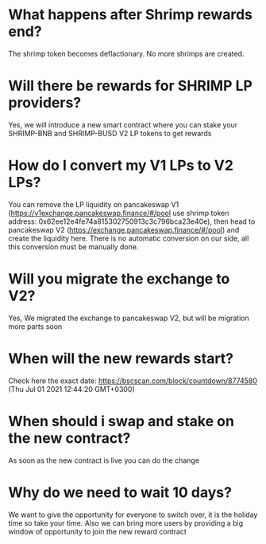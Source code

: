# What happens after Shrimp rewards end?
The shrimp token becomes deflactionary. No more shrimps are created.

# Will there be rewards for SHRIMP LP providers?
Yes, we will introduce a new smart contract where you can stake your SHRIMP-BNB and SHRIMP-BUSD V2 LP tokens to get rewards

# How do I convert my V1 LPs to V2 LPs?
You can remove the LP liquidity on pancakeswap V1 (https://v1exchange.pancakeswap.finance/#/pool use shrimp token address: 0x62ee12e4fe74a815302750913c3c796bca23e40e), then head to pancakeswap V2 (https://exchange.pancakeswap.finance/#/pool) and create the liquidity here. 
There is no automatic conversion on our side, all this conversion must be manually done.

# Will you migrate the exchange to V2?
Yes, We migrated the exchange to pancakeswap V2, but will be migration more parts soon

# When will the new rewards start?
Check here the exact date: https://bscscan.com/block/countdown/8774580 (Thu Jul 01 2021 12:44:20 GMT+0300)

# When should i swap and stake on the new contract?
As soon as the new contract is live you can do the change

# Why do we need to wait 10 days?
We want to give the opportunity for everyone to switch over, it is the holiday time so take your time. Also we can bring more users by providing a big window of opportunity to join the new reward contract
